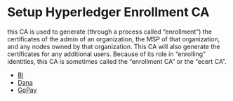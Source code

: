 # Setup Hyperledger Enrollment CA
this CA is used to generate (through a process called “enrollment”) the certificates of the admin of an organization, the MSP of that organization, and any nodes owned by that organization. This CA will also generate the certificates for any additional users. Because of its role in “enrolling” identities, this CA is sometimes called the “enrollment CA” or the “ecert CA”.
- [BI](04-setup-enrollment-fabric-ca-server/bi.md)
- [Dana](04-setup-enrollment-fabric-ca-server/dana.md)
- [GoPay](04-setup-enrollment-fabric-ca-server/gopay.md)

